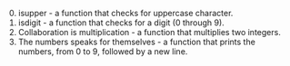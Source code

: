 0. isupper - a function that checks for uppercase character.
1. isdigit - a function that checks for a digit (0 through 9).
2. Collaboration is multiplication - a function that multiplies two integers.
3. The numbers speaks for themselves - a function that prints the numbers, from 0 to 9, followed by a new line.
